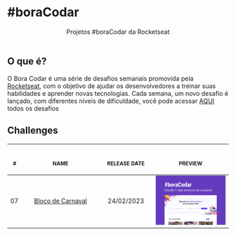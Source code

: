 # #boraCodar
<p align="center">
    Projetos #boraCodar da Rocketseat <br>
    <br><table>
    
## O que é?
O Bora Codar é uma série de desafios semanais promovida pela [Rocketseat](https://www.rocketseat.com.br), com o objetivo de ajudar os desenvolvedores a treinar suas habilidades e aprender novas tecnologias.
Cada semana, um novo desafio é lançado, com diferentes níveis de dificuldade, você pode acessar [AQUI](https://boracodar.dev) todos os desafios

## Challenges
<thead>
        <tr>
            <th align="center">
                <img width="20" height="1"> 
                <p>
                    <small>#</small>
                </p>
            </th>
            <th align="center">
                <img width="300" height="1"> 
                <p> 
                    <small>
                        NAME
                    </small>
                </p>
            </th>
            <th align="left">
                <img width="140" height="1">
                <p align="center"> 
                    <small>
                    RELEASE DATE
                    </small>
                </p>
            </th>
            <th align="center">
                <img width="201" height="1">
                <p align="center"> 
                    <small>
                    PREVIEW
                    </small>
                </p>
            </th>
        </tr>
    </thead>
    <tbody>
        <tr>
            <td>07</td>
            <td align="center"><a href="07"> Bloco de Carnaval </a></td>
            <td align="center">24/02/2023</td>
            <td align="center">
            <a href="07"><img width="300px" src="assets\preview07.jpg" /></a></td>
        </tr>
    </tbody>
</table></p>
